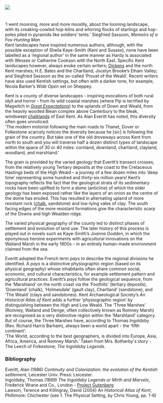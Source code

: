 <a href="https://dev.visual-essays.app"><img src="https://dev-visual-essays.netlify.app/images/ve-button.png"></a>

<param ve-config title="Kentish literary landscapes and pays" author="Professor Peter Vujakovic" layout="vtl" banner="https://stor.artstor.org/stor/f3590125-3b05-42a0-b365-e33a8735353c">

<param ve-entity eid="Q1889928" aliases="Newenden">

#

‘I went mooning, more and more moodily, about the looming landscape, with its creaking-cowled hop-kilns and whirring flocks of starlings and hop-poles piled in pyramids like soldiers’ tents.’
Siegfried Sassoon, _Memoirs of a Fox-Hunting Man_
<br>
Kent landscapes have inspired numerous authors; although, with the possible exception of Sheila Kaye-Smith (Kent and Sussex), none have been labelled as a ‘regional author’ in the same manner as Hardy is associated with Wessex or Catherine Cookson with the North East. Specific Kent landscapes however, always evoke certain writers; [Dickens]( /dickens/dickens-biography) and the north Kent marshes; H.E. Bates and the Chartland; Jocelyn Brooke’s Elham Valley; and Siegfried Sassoon as the so-called ‘Proust of the Weald’. Recent writers have also used Kentish settings, but often with a darker tone, for example, Nicola Barker’s _Wide Open_ set on Sheppey.

Kent is a county of diverse landscapes - inspiring evocations of both rural idyll and horror - from its wild coastal marshes (where Pip is terrified by Magwitch in [_Great Expectations_](/dickens/great-expectations-curated-walk)) to the uplands of Down and Weald, from the heavily wooded Blean complex above Canterbury to the bleak, windswept [chalklands](/landscape/kentish-chalk) of East Kent. As Alan Everitt has noted, this diversity often goes unnoticed:
<br>
'The modern motorist following the main roads to Thanet, Dover or Folkestone scarcely notices the diversity because he [sic] is following the grain of the country. But take one of the old droveways across Kent from north to south and you will traverse half a dozen distinct types of landscape within the space of 30 or 40 miles: cornland, downland, chartland, clayland, woodland, and marshland.'

The grain is provided by the varied geology that Everitt’s transect crosses, from the relatively young Tertiary deposits at the coast to the Cretaceous Hastings beds of the High Weald  – a journey of a few dozen miles into ‘deep time’ representing some hundred and thirty-six million years! Kent’s topography reflects the fact that the geological strata of its sedimentary rocks have been uplifted to form a dome (anticline) of which the older geology has been exposed rather like the layers of an onion as the centre of the dome has eroded. This has resulted in alternating upland of more resistant rock ([chalk](/landscape/kentish-chalk), sandstone) and low-lying vales of clay. The south facing edges of the more resistant formations give the characteristic scarp of the Downs and high Wealden ridge.

The varied physical geography of the county led to distinct phases of settlement and evolution of land use. The later history of this process is played out in novels such as Kaye-Smith’s _Joanna Godden_, in which the eponymous heroine experiments with agricultural innovations on the Walland Marsh in the early 1900s – in an entirely human-made environment claimed from the sea. 

Everitt adopted the French term _pays_ to describe the regional divisions he identified. A _pays_ is a distinctive physiographic region (based on its physical geography) whose inhabitants often share common social, economic, and cultural characteristics, for example settlement pattern and agricultural practices. Everitt’s _pays_  follow the geological sequence, from the ‘Marshland’ on the north coast via the ‘Foothills’ (tertiary deposits), ‘Downland’ (chalk), ‘Holmesdale’ (gault clay), Chartland’ (sandstone), and ‘The Weald’ (clays and sandstones). Kent Archaeological Society’s _An Historical Atlas of Kent_ adds a further ‘physiographic region’ by distinguishing between the High and Low Weald. The ‘Three Marshes’ (Romney, Walland and Denge; often collectively known as Romney Marsh) are recognised as a very distinctive region within the ‘Marshland’ category. But of course, the Three Marshes have, according to Thomas Ingoldsby (Rev. Richard Harris Barham), always been a world apart  - the ‘fifth continent’:
<br>
‘The World, according to the best geographers, is divided into Europe, Asia, Africa, America, and Romney Marsh.’ Taken from Mrs. Botherby's story - The Leech of Folkestone; _The Ingoldsby Legends_.

### Bibliography

Everitt, Alan (1986) _Continuity and Colonization: the evolution of the Kentish settlement_, Leicester Univ. Press: Leicester.   
Ingoldsby, Thomas (1889) _The Ingoldsby Legends or Mirth and Marvels_, Frederick Wrane and Co., London - [Project Gutenberg](http://www.gutenberg.org/files/59236/59236-h/59236-h.htm)   
Lawson, Terence and Killingray, David (2004) _An Historical Atlas of Kent_, Phillimore: Chichester (see 1. The Physical Setting, by Chris Young, pp. 1-6)   
